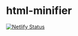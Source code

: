 # html-minifier
[![Netlify Status](https://api.netlify.com/api/v1/badges/da9d0fa7-39ad-4216-8e5f-e3dccf554be4/deploy-status)](https://app.netlify.com/sites/quizzical-ardinghelli-d2cee3/deploys)
